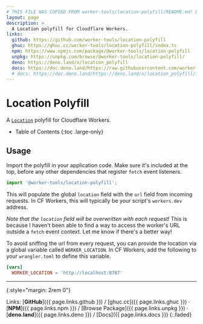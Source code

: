 ```yaml
---
# THIS FILE WAS COPIED FROM worker-tools/location-polyfill/README.md! DO NOT MODIFY DIRECTLY!
layout: page
description: >
  A Location polyfill for Cloudflare Workers.
links:
  github: https://github.com/worker-tools/location-polyfill
  ghuc: https://ghuc.cc/worker-tools/location-polyfill/index.ts
  npm: https://www.npmjs.com/package/@worker-tools/location-polyfill
  unpkg: https://unpkg.com/browse/@worker-tools/location-polyfill/
  deno: https://deno.land/x/location_polyfill
  docs: https://doc.deno.land/https://raw.githubusercontent.com/worker-tools/location-polyfill/master/index.ts
  # docs: https://doc.deno.land/https://deno.land/x/location_polyfill/index.ts
---
```


# Location Polyfill

A [`Location`](https://developer.mozilla.org/docs/Web/API/Window/location) polyfill for Cloudflare Workers.

<noscript></noscript>
* Table of Contents
{:toc .large-only}

## Usage

Import the polyfill in your application code. 
Make sure it's included at the top, before any other dependencies that register `fetch` event listeners.

```ts
import '@worker-tools/location-polyfill';
```

This will populate the global `location` field with the `url` field from incoming requests. 
In CF Workers, this will typically be your script's `workers.dev` address.

*Note that the `location` field will be overwritten with each request!* This is because I haven't been able to find a way to access the worker's URL outside a `fetch` event context. Let me know if there's a better way!

To avoid sniffing the url from every request, you can provide the location via a global variable called `WORKER_LOCATION`.
In CF Workers, add the following to your `wrangler.toml` to define this variable.

```toml
[vars]
  WORKER_LOCATION = 'http://localhost:8787'
```

***
{:style="margin: 2rem 0"}

Links:
[__GitHub__]({{ page.links.github }})
/ [ghuc.cc]({{ page.links.ghuc }})
· [__NPM__]({{ page.links.npm }}) 
/ [Browse Package]({{ page.links.unpkg }})
· [__deno.land__]({{ page.links.deno }})
/ [Docs]({{ page.links.docs }})
{:.faded}
<br/>